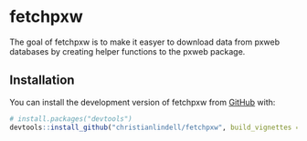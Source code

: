 
<!-- README.md is generated from README.Rmd. Please edit that file -->

# fetchpxw

<!-- badges: start -->
<!-- badges: end -->

The goal of fetchpxw is to make it easyer to download data from pxweb
databases by creating helper functions to the pxweb package.

## Installation

You can install the development version of fetchpxw from
[GitHub](https://github.com/) with:

``` r
# install.packages("devtools")
devtools::install_github("christianlindell/fetchpxw", build_vignettes = TRUE)
```
